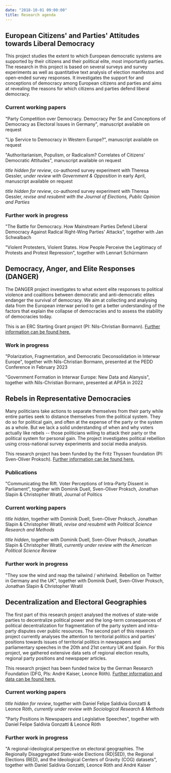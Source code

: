 ```yaml
---
date: "2018-10-01 09:00:00"
title: Research agenda
---
```


## European Citizens' and Parties' Attitudes towards Liberal Democracy

This project studies the extent to which European democratic systems are supported by their citizens and their political elite, most importantly parties. The research in this project is based on several surveys and survey experiments as well as quantitative text analysis of election manifestos and open-ended survey responses. It investigates the support for and conceptions of democracy among European citizens and parties and aims at revealing the reasons for which citizens and parties defend liberal democracy.

### Current working papers

"Party Competition over Democracy. Democracy Per Se and Conceptions of Democracy as Electoral Issues in Germany", manuscript available on request

"Lip Service to Democracy in Western Europe?", manuscript available on request

"Authoritarianism, Populism, or Radicalism? Correlates of Citizens' Democratic Attitudes", manuscript available on request

_title hidden for review_, co-authored survey experiment with Theresa Gessler, _under review with Government \& Opposition_ in early April, manuscript available on request

_title hidden for review_, co-authored survey experiment with Theresa Gessler, _revise and resubmit with the Journal of Elections, Public Opinion and Parties_

### Further work in progress

"The Battle for Democracy. How Mainstream Parties Defend Liberal Democracy Against Radical Right-Wing Parties' Attacks", together with Jan Schwalbach

"Violent Protesters, Violent States. How People Perceive the Legitimacy of Protests and Protest Repression", together with Lennart Schürmann

## Democracy, Anger, and Elite Responses (DANGER)

The DANGER project investigates to what extent elite responses to political violence and coalitions between democratic and anti-democratic elites endanger the survival of democracy. We aim at collecting and analysing data from the European interwar period to get a better understanding of the factors that explain the collapse of democracies and to assess the stability of democracies today.

This is an ERC Starting Grant project (PI: Nils-Christian Bormann). [Further information can be found here.](https://www.uni-wh.de/en/uwh-international/university/faculty-of-management-economics-and-society/department-of-philosophy-politics-and-economics/chair-of-international-political-studies/)

### Work in progress

"Polarization, Fragmentation, and Democratic Deconsolidation in Interwar Europe", together with Nils-Christian Bormann, presented at the PEDD Conference in February 2023

"Government Formation in Interwar Europe: New Data and Alanysis", together with Nils-Christian Bormann, presented at APSA in 2022

## Rebels in Representative Democracies

Many politicians take actions to separate themselves from their party while entire parties seek to distance themselves from the political system. They do so for political gain, and often at the expense of the party or the system as a whole. But we lack a solid understanding of when and why voters actually like rebels -- those politicians willing to attack their party or the political system for personal gain. The project investigates political rebellion using cross-national survey experiments and social media analysis.

This research project has been funded by the Fritz Thyssen foundation  (PI: Sven-Oliver Proksch). [Further information can be found here.](https://cccp.uni-koeln.de/de/research/current-research-projects/rebels-in-representative-democracy-the-appeal-and-consequences-of-political-defection-in-europe/)

### Publications

"Communicating the Rift. Voter Perceptions of Intra-Party Dissent in Parliament", together with Dominik Duell, Sven-Oliver Proksch, Jonathan Slapin & Christopher Wratil, Journal of Politics

### Current working papers

_title hidden_, together with Dominik Duell, Sven-Oliver Proksch, Jonathan Slapin & Christopher Wratil, _revise and resubmit with Political Science Research and Methods_

_title hidden_, together with Dominik Duell, Sven-Oliver Proksch, Jonathan Slapin & Christopher Wratil, _currently under review with the American Political Science Review_

### Further work in progress

"They sow the wind and reap the tailwind / whirlwind. Rebellion on Twitter in Germany and the UK", together with Dominik Duell, Sven-Oliver Proksch, Jonathan Slapin & Christopher Wratil


## Decentralization and Electoral Geographies

The first part of this research project analysed the motives of state-wide parties to decentralize political power and the long-term consequences of political decentralization for fragmentation of the party system and intra-party disputes over public resources. The second part of this research project currently analyses the attention to territorial politics and parties' positions towards issues of territorial politics in newspapers and parliamentary speeches in the 20th and 21st century UK and Spain. For this project, we gathered extensive data sets of regional election results, regional party positions and newspaper articles. 

This research project has been funded twice by the German Research Foundation (DFG, PIs: André Kaiser, Leonce Röth). [Further information and data can be found here.](https://cccp.uni-koeln.de/de/research/current-research-projects/deg-decentralization-and-electoral-geographies-i-ii)

### Current working papers

_title hidden for review_, together with Daniel Felipe Saldivia Gonzatti & Leonce Röth, _currently under review with Sociological Research & Methods_

"Party Positions in Newspapers and Legislative Speeches", together with Daniel Felipe Saldivia Gonzatti & Leonce Röth

### Further work in progress

"A regional-ideological perspective on electoral geographies. The Regionally Disaggregated State-wide Elections (RD|SED), the Regional Elections (RED), and the Ideological Centers of Gravity (COG) datasets", together with Daniel Saldivia Gonzatti, Leonce Röth and André Kaiser
